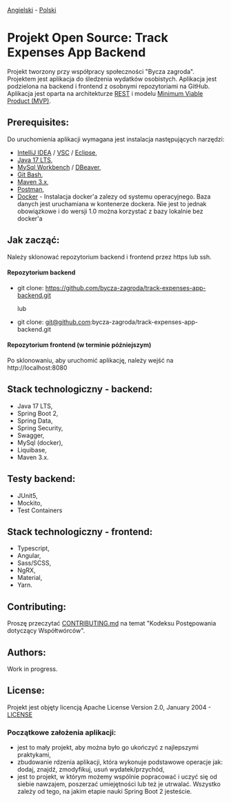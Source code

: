 [Angielski](README.md) - [<ins>Polski</ins>](README.pl.md)

# Projekt Open Source: Track Expenses App Backend

Projekt tworzony przy współpracy społeczności "Bycza zagroda".
Projektem jest aplikacja do śledzenia wydatków osobistych. Aplikacja jest podzielona na
backend i frontend z osobnymi repozytoriami na GitHub. Aplikacja jest oparta na architekturze [REST](https://en.wikipedia.org/wiki/Representational_state_transfer)
i modelu [Minimum Viable Product (MVP)](https://en.wikipedia.org/wiki/Minimum_viable_product).

## Prerequisites:

Do uruchomienia aplikacji wymagana jest instalacja następujących narzędzi:
- [IntelliJ IDEA](https://www.jetbrains.com/idea/) / [VSC](https://code.visualstudio.com/) / [Eclipse](https://www.eclipse.org/),
- [Java 17 LTS](https://openjdk.org/projects/jdk/17/),
- [MySql Workbench](https://www.mysql.com/products/workbench/) / [DBeaver](https://dbeaver.io/),
- [Git Bash](https://git-scm.com/downloads),
- [Maven 3.x](https://maven.apache.org/download.cgi),
- [Postman](https://www.postman.com/),
- [Docker](https://docs.docker.com/get-docker/) - Instalacja docker'a zalezy od systemu operacyjnego.
  Baza danych jest uruchamiana w kontenerze dockera. Nie jest to jednak obowiązkowe i do wersji 1.0 można 
  korzystać z bazy lokalnie
  bez docker'a

## Jak zacząć:
Należy sklonować repozytorium backend i frontend przez https lub ssh.

#### Repozytorium backend
- git clone: https://github.com/bycza-zagroda/track-expenses-app-backend.git

  lub

- git clone: git@github.com:bycza-zagroda/track-expenses-app-backend.git

#### Repozytorium frontend (w terminie późniejszym)

Po sklonowaniu, aby uruchomić aplikację, należy wejść na http://localhost:8080

## Stack technologiczny - backend:
- Java 17 LTS,
- Spring Boot 2,
- Spring Data,
- Spring Security,
- Swagger,
- MySql (docker),
- Liquibase,
- Maven 3.x.

## Testy backend:
- JUnit5,
- Mockito,
- Test Containers

## Stack technologiczny - frontend:
- Typescript,
- Angular,
- Sass/SCSS,
- NgRX,
- Material,
- Yarn.

## Contributing:
Proszę przeczytać [CONTRIBUTING.md](doc/CONTRIBUTING.md) na temat "Kodeksu Postępowania dotyczący Współtwórców".

## Authors:
Work in progress.

## License:
Projekt jest objęty licencją Apache License Version 2.0, January 2004 - [LICENSE](doc/LICENSE)

### Początkowe założenia aplikacji:
- jest to mały projekt, aby można było go ukończyć z najlepszymi praktykami,
- zbudowanie rdzenia aplikacji, która wykonuje podstawowe operacje jak: dodaj, znajdź, zmodyfikuj, usuń wydatek/przychód,
- jest to projekt, w którym możemy wspólnie popracować i uczyć się od siebie nawzajem, poszerzać umiejętności lub
  też je utrwalać. Wszystko zależy od tego, na jakim etapie nauki Spring Boot 2 jesteście.
